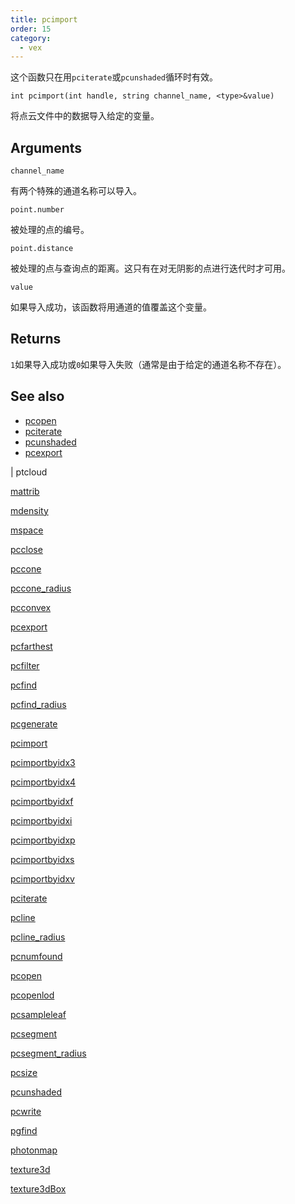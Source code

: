 ```yaml
---
title: pcimport
order: 15
category:
  - vex
---
```


这个函数只在用`pciterate`或`pcunshaded`循环时有效。

`int pcimport(int handle, string channel_name, <type>&value)`

将点云文件中的数据导入给定的变量。

## Arguments

`channel_name`

有两个特殊的通道名称可以导入。

`point.number`

被处理的点的编号。

`point.distance`

被处理的点与查询点的距离。这只有在对无阴影的点进行迭代时才可用。

`value`

如果导入成功，该函数将用通道的值覆盖这个变量。

## Returns

`1`如果导入成功或`0`如果导入失败（通常是由于给定的通道名称不存在）。

## See also

- [pcopen](pcopen.html)
- [pciterate](pciterate.html)
- [pcunshaded](pcunshaded.html)
- [pcexport](pcexport.html)

|
ptcloud

[mattrib](mattrib.html)

[mdensity](mdensity.html)

[mspace](mspace.html)

[pcclose](pcclose.html)

[pccone](pccone.html)

[pccone_radius](pccone_radius.html)

[pcconvex](pcconvex.html)

[pcexport](pcexport.html)

[pcfarthest](pcfarthest.html)

[pcfilter](pcfilter.html)

[pcfind](pcfind.html)

[pcfind_radius](pcfind_radius.html)

[pcgenerate](pcgenerate.html)

[pcimport](pcimport.html)

[pcimportbyidx3](pcimportbyidx3.html)

[pcimportbyidx4](pcimportbyidx4.html)

[pcimportbyidxf](pcimportbyidxf.html)

[pcimportbyidxi](pcimportbyidxi.html)

[pcimportbyidxp](pcimportbyidxp.html)

[pcimportbyidxs](pcimportbyidxs.html)

[pcimportbyidxv](pcimportbyidxv.html)

[pciterate](pciterate.html)

[pcline](pcline.html)

[pcline_radius](pcline_radius.html)

[pcnumfound](pcnumfound.html)

[pcopen](pcopen.html)

[pcopenlod](pcopenlod.html)

[pcsampleleaf](pcsampleleaf.html)

[pcsegment](pcsegment.html)

[pcsegment_radius](pcsegment_radius.html)

[pcsize](pcsize.html)

[pcunshaded](pcunshaded.html)

[pcwrite](pcwrite.html)

[pgfind](pgfind.html)

[photonmap](photonmap.html)

[texture3d](texture3d.html)

[texture3dBox](texture3dBox.html)
